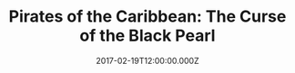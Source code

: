 ---
title: "Pirates of the Caribbean: The Curse of the Black Pearl"
year: 2003
date: 2017-02-19T12:00:00.000Z
permalink: /almanac/movies/2017-02-19-pirates-of-the-caribbean-the-curse-of-the-black-pearl/index.html
rating: 3
---